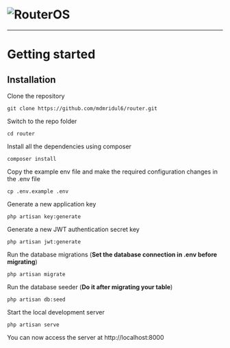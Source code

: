 # ![RouterOS](logo.png)
----------
# Getting started

## Installation


Clone the repository

    git clone https://github.com/mdmridul6/router.git

Switch to the repo folder

    cd router

Install all the dependencies using composer

    composer install

Copy the example env file and make the required configuration changes in the .env file

    cp .env.example .env

Generate a new application key

    php artisan key:generate

Generate a new JWT authentication secret key

    php artisan jwt:generate

Run the database migrations (**Set the database connection in .env before migrating**)

    php artisan migrate

Run the database seeder (**Do it after migrating your table**)

    php artisan db:seed

Start the local development server

    php artisan serve

You can now access the server at http://localhost:8000
